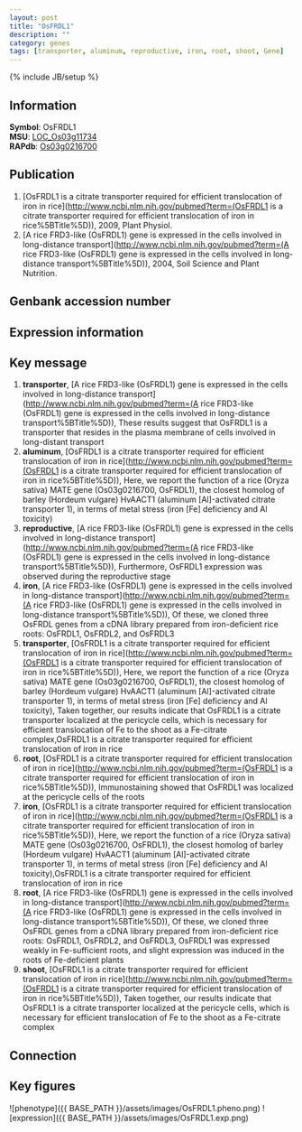 ```yaml
---
layout: post
title: "OsFRDL1"
description: ""
category: genes
tags: [transporter, aluminum, reproductive, iron, root, shoot, Gene]
---
```

{% include JB/setup %}

## Information
__Symbol__: OsFRDL1  
__MSU__: [LOC_Os03g11734](http://rice.plantbiology.msu.edu/cgi-bin/ORF_infopage.cgi?orf=LOC_Os03g11734)  
__RAPdb__: [Os03g0216700](http://rapdb.dna.affrc.go.jp/viewer/gbrowse_details/irgsp1?name=Os03g0216700)  

## Publication
1. [OsFRDL1 is a citrate transporter required for efficient translocation of iron in rice](http://www.ncbi.nlm.nih.gov/pubmed?term=(OsFRDL1 is a citrate transporter required for efficient translocation of iron in rice%5BTitle%5D)), 2009, Plant Physiol.
2. [A rice FRD3-like (OsFRDL1) gene is expressed in the cells involved in long-distance transport](http://www.ncbi.nlm.nih.gov/pubmed?term=(A rice FRD3-like (OsFRDL1) gene is expressed in the cells involved in long-distance transport%5BTitle%5D)), 2004, Soil Science and Plant Nutrition.

## Genbank accession number

## Expression information

## Key message
1. __transporter__, [A rice FRD3-like (OsFRDL1) gene is expressed in the cells involved in long-distance transport](http://www.ncbi.nlm.nih.gov/pubmed?term=(A rice FRD3-like (OsFRDL1) gene is expressed in the cells involved in long-distance transport%5BTitle%5D)),  These results suggest that OsFRDL1 is a transporter that resides in the plasma membrane of cells involved in long-distant transport
2. __aluminum__, [OsFRDL1 is a citrate transporter required for efficient translocation of iron in rice](http://www.ncbi.nlm.nih.gov/pubmed?term=(OsFRDL1 is a citrate transporter required for efficient translocation of iron in rice%5BTitle%5D)),  Here, we report the function of a rice (Oryza sativa) MATE gene (Os03g0216700, OsFRDL1), the closest homolog of barley (Hordeum vulgare) HvAACT1 (aluminum [Al]-activated citrate transporter 1), in terms of metal stress (iron [Fe] deficiency and Al toxicity)
3. __reproductive__, [A rice FRD3-like (OsFRDL1) gene is expressed in the cells involved in long-distance transport](http://www.ncbi.nlm.nih.gov/pubmed?term=(A rice FRD3-like (OsFRDL1) gene is expressed in the cells involved in long-distance transport%5BTitle%5D)),  Furthermore, OsFRDL1 expression was observed during the reproductive stage
4. __iron__, [A rice FRD3-like (OsFRDL1) gene is expressed in the cells involved in long-distance transport](http://www.ncbi.nlm.nih.gov/pubmed?term=(A rice FRD3-like (OsFRDL1) gene is expressed in the cells involved in long-distance transport%5BTitle%5D)),  Of these, we cloned three OsFRDL genes from a cDNA library prepared from iron-deficient rice roots: OsFRDL1, OsFRDL2, and OsFRDL3
5. __transporter__, [OsFRDL1 is a citrate transporter required for efficient translocation of iron in rice](http://www.ncbi.nlm.nih.gov/pubmed?term=(OsFRDL1 is a citrate transporter required for efficient translocation of iron in rice%5BTitle%5D)),  Here, we report the function of a rice (Oryza sativa) MATE gene (Os03g0216700, OsFRDL1), the closest homolog of barley (Hordeum vulgare) HvAACT1 (aluminum [Al]-activated citrate transporter 1), in terms of metal stress (iron [Fe] deficiency and Al toxicity), Taken together, our results indicate that OsFRDL1 is a citrate transporter localized at the pericycle cells, which is necessary for efficient translocation of Fe to the shoot as a Fe-citrate complex,OsFRDL1 is a citrate transporter required for efficient translocation of iron in rice
6. __root__, [OsFRDL1 is a citrate transporter required for efficient translocation of iron in rice](http://www.ncbi.nlm.nih.gov/pubmed?term=(OsFRDL1 is a citrate transporter required for efficient translocation of iron in rice%5BTitle%5D)),  Immunostaining showed that OsFRDL1 was localized at the pericycle cells of the roots
7. __iron__, [OsFRDL1 is a citrate transporter required for efficient translocation of iron in rice](http://www.ncbi.nlm.nih.gov/pubmed?term=(OsFRDL1 is a citrate transporter required for efficient translocation of iron in rice%5BTitle%5D)),  Here, we report the function of a rice (Oryza sativa) MATE gene (Os03g0216700, OsFRDL1), the closest homolog of barley (Hordeum vulgare) HvAACT1 (aluminum [Al]-activated citrate transporter 1), in terms of metal stress (iron [Fe] deficiency and Al toxicity),OsFRDL1 is a citrate transporter required for efficient translocation of iron in rice
8. __root__, [A rice FRD3-like (OsFRDL1) gene is expressed in the cells involved in long-distance transport](http://www.ncbi.nlm.nih.gov/pubmed?term=(A rice FRD3-like (OsFRDL1) gene is expressed in the cells involved in long-distance transport%5BTitle%5D)),  Of these, we cloned three OsFRDL genes from a cDNA library prepared from iron-deficient rice roots: OsFRDL1, OsFRDL2, and OsFRDL3, OsFRDL1 was expressed weakly in Fe-sufficient roots, and slight expression was induced in the roots of Fe-deficient plants
9. __shoot__, [OsFRDL1 is a citrate transporter required for efficient translocation of iron in rice](http://www.ncbi.nlm.nih.gov/pubmed?term=(OsFRDL1 is a citrate transporter required for efficient translocation of iron in rice%5BTitle%5D)),  Taken together, our results indicate that OsFRDL1 is a citrate transporter localized at the pericycle cells, which is necessary for efficient translocation of Fe to the shoot as a Fe-citrate complex

## Connection

## Key figures
![phenotype]({{ BASE_PATH }}/assets/images/OsFRDL1.pheno.png)
![expression]({{ BASE_PATH }}/assets/images/OsFRDL1.exp.png)


